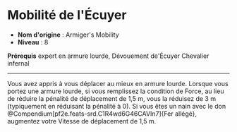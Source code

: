 # Mobilité de l'Écuyer

 * **Nom d'origine** : Armiger's Mobility
 * **Niveau** : 8


<p><span id="ctl00_MainContent_DetailedOutput"><strong>Prérequis</strong> expert en armure lourde, Dévouement de'Écuyer Chevalier infernal<br></span></p>
<hr>
<p>Vous avez appris à vous déplacer au mieux en armure lourde. Lorsque vous portez une armure lourde, si vous remplissez la condition de Force, au lieu de réduire la pénalité de déplacement de 1,5 m, vous la réduisez de 3 m (typiquement en réduisant la pénalité à 0). Si vous êtes un nain avec le don @Compendium[pf2e.feats-srd.C1R4wd6G46CAVIn7]{Fer allégé}, augmentez votre Vitesse de déplacement de 1,5 m.&nbsp;</p>